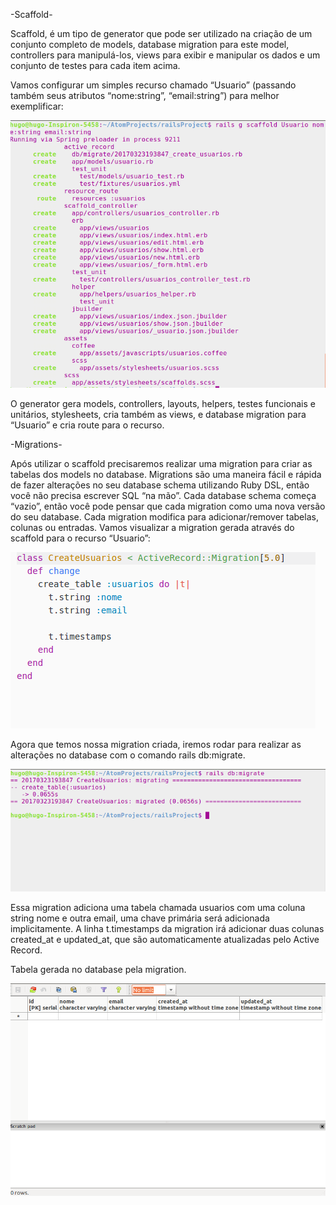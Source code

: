 -Scaffold-

Scaffold, é um tipo de generator que pode ser utilizado na criação de um conjunto completo de models, database migration para este model, controllers para manipulá-los, views para exibir e manipular os dados e um conjunto de testes para cada item acima.

Vamos configurar um simples recurso chamado “Usuario” (passando também seus atributos “nome:string”, “email:string”) para melhor exemplificar:

![scaffold](https://github.com/hugomaatheus/Help-about-Scaffold-N-Migration/blob/master/image/cap1.png)

O generator gera models, controllers, layouts, helpers, testes funcionais e unitários, stylesheets, cria também as views, e database migration para “Usuario” e cria route para o recurso.

-Migrations-

Após utilizar o scaffold precisaremos realizar uma migration para criar as tabelas dos models no database. Migrations são uma maneira fácil e rápida de fazer alterações no seu database schema utilizando Ruby DSL, então você não precisa escrever SQL “na mão”.
Cada database schema começa “vazio”, então você pode pensar que cada migration como uma nova versão do seu database. Cada migration modifica para adicionar/remover tabelas, colunas ou entradas. Vamos visualizar a migration gerada através do scaffold para o recurso “Usuario”:

![migration1](https://github.com/hugomaatheus/Help-about-Scaffold-N-Migration/blob/master/image/cap2.png)

Agora que temos nossa migration criada, iremos rodar para realizar as alterações no database com o comando rails db:migrate.

![migration2](https://github.com/hugomaatheus/Help-about-Scaffold-N-Migration/blob/master/image/cap3.png)

Essa migration adiciona uma tabela chamada usuarios com uma coluna string nome e outra email, uma chave primária será adicionada implicitamente. A linha t.timestamps da migration irá adicionar duas colunas created_at e updated_at, que são automaticamente atualizadas pelo Active Record.

Tabela gerada no database pela migration.

![migration3](https://github.com/hugomaatheus/Help-about-Scaffold-N-Migration/blob/master/image/cap4.png)

